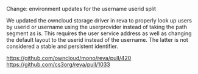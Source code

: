 Change: environment updates for the username userid split

We updated the owncloud storage driver in reva to properly look up users by userid or username using the userprovider instead of taking the path segment as is. This requires the user service address as well as changing the default layout to the userid instead of the username. The latter is not considered a stable and persistent identifier.

https://github.com/owncloud/mono/reva/pull/420
https://github.com/cs3org/reva/pull/1033
